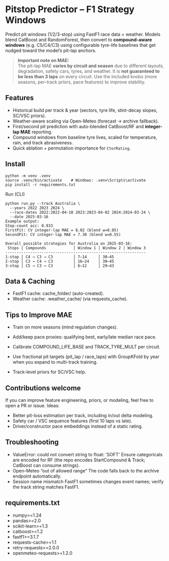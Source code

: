 # Pitstop Predictor – F1 Strategy Windows

Predict pit windows (1/2/3-stop) using FastF1 race data + weather. Models blend CatBoost and RandomForest, then convert to **compound-aware windows** (e.g. C5/C4/C3) using configurable tyre-life baselines that get nudged toward the model’s pit-lap anchors.

> **Important note on MAE:**  
> The pit-lap MAE **varies by circuit and season** due to different layouts, degradation, safety cars, tyres, and weather. It is **not guaranteed to be less than 3 laps** on every circuit. Use the included knobs (more seasons, per-track priors, pace features) to improve stability.

## Features
- Historical build per track & year (sectors, tyre life, stint-decay slopes, SC/VSC priors).
- Weather-aware scaling via Open-Meteo (forecast → archive fallback).
- First/second pit prediction with auto-blended CatBoost/RF and **integer-lap MAE** reporting.
- Compound windows from baseline tyre lives, scaled for temperature, rain, and track abrasiveness.
- Quick ablation + permutation importance for `CtorRating`.

## Install
```
python -m venv .venv
source .venv/bin/activate    # Windows: .venv\Scripts\activate
pip install -r requirements.txt
```
Run (CLI)
```
python run.py --track Australia \
  --years 2022 2023 2024 \
  --race-dates 2022:2022-04-10 2023:2023-04-02 2024:2024-03-24 \
  --date 2025-03-16
Example output:
Stop-count acc: 0.933
FirstPit: CV integer-lap MAE = 8.02 (blend w=0.85)
SecondPit: CV integer-lap MAE = 7.30 (blend w=0.55)

Overall possible strategies for Australia on 2025-03-16:
 Stops │ Compounds            │ Window 1 │ Window 2 │ Window 3
--------------------------------------------------------------
1-stop │ C4 → C3 → C3         │ 7–14     │ 30–45
2-stop │ C3 → C4 → C3         │ 16–24    │ 30–45
3-stop │ C5 → C3 → C3         │ 6–12     │ 29–43
```

## Data & Caching
- FastF1 cache: cache_folder/ (auto-created).
- Weather cache: .weather_cache/ (via requests_cache).

## Tips to Improve MAE
- Train on more seasons (mind regulation changes).
- Add/keep pace proxies: qualifying best, early/late median race pace.
- Calibrate COMPOUND_LIFE_BASE and TRACK_TYRE_MULT per circuit.

- Use fractional pit targets (pit_lap / race_laps) with GroupKFold by year when you expand to multi-track training.
- Track-level priors for SC/VSC help.
## Contributions welcome
If you can improve feature engineering, priors, or modeling, feel free to open a PR or issue. Ideas:
- Better pit-loss estimation per track, including in/out delta modeling.
- Safety car / VSC sequence features (first 10 laps vs late).
- Driver/constructor pace embeddings instead of a static rating.

## Troubleshooting
- ValueError: could not convert string to float: 'SOFT'
Ensure categoricals are encoded for RF (the repo encodes StartCompound & Track; CatBoost can consume strings).
- Open-Meteo “out of allowed range”
The code falls back to the archive endpoint automatically.
- Session name mismatch
FastF1 sometimes changes event names; verify the track string matches FastF1.

## requirements.txt
- numpy>=1.24
- pandas>=2.0
- scikit-learn>=1.3
- catboost>=1.2
- fastf1>=3.1.7
- requests-cache>=1.1
- retry-requests>=2.0.0
- openmeteo-requests>=1.2.0
